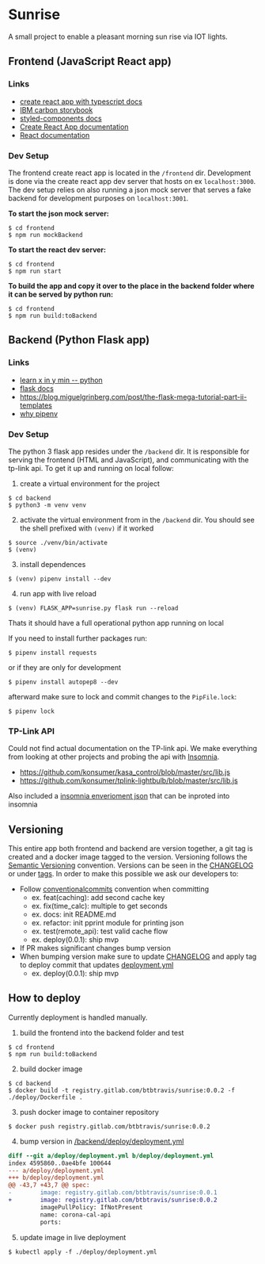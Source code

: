# Sunrise

A small project to enable a pleasant morning sun rise via IOT lights.

## Frontend (JavaScript React app)

### Links

- [create react app with typescript docs](https://create-react-app.dev/docs/adding-typescript)
- [IBM carbon storybook](https://react.carbondesignsystem.com/?path=/story/radiobutton--default)
- [styled-components docs](https://styled-components.com/docs/)
- [Create React App documentation](https://facebook.github.io/create-react-app/docs/getting-started)
- [React documentation](https://reactjs.org/)

### Dev Setup

The frontend create react app is located in the `/frontend` dir. Development is done via the create
react app dev server that hosts on ex `localhost:3000`. The dev setup relies on also running a json
mock server that serves a fake backend for development purposes on `localhost:3001`.

**To start the json mock server:**
```script
$ cd frontend
$ npm run mockBackend
```

**To start the react dev server:**
```script
$ cd frontend
$ npm run start
```

**To build the app and copy it over to the place in the backend folder where it can be served by python run:**
```script
$ cd frontend
$ npm run build:toBackend
```

## Backend (Python Flask app)

### Links

- [learn x in y min -- python](https://learnxinyminutes.com/docs/python/)
- [flask docs](https://flask.palletsprojects.com/en/1.1.x)
- https://blog.miguelgrinberg.com/post/the-flask-mega-tutorial-part-ii-templates
- [why pipenv](https://realpython.com/pipenv-guide/#problems-that-pipenv-solves)

### Dev Setup

The python 3 flask app resides under the `/backend` dir. It is responsible for serving the frontend
(HTML and JavaScript), and communicating with the tp-link api. To get it up and running on local
follow:

1. create a virtual environment for the project
```shell
$ cd backend
$ python3 -m venv venv
```

2. activate the virtual environment from in the `/backend` dir. You should see the shell prefixed with `(venv)` if it worked
```shell
$ source ./venv/bin/activate
$ (venv)
```

3. install dependences
```shell
$ (venv) pipenv install --dev
```

4. run app with live reload
```shell
$ (venv) FLASK_APP=sunrise.py flask run --reload
```

Thats it should have a full operational python app running on local

If you need to install further packages run:

```shell
$ pipenv install requests
```

or if they are only for development


```shell
$ pipenv install autopep8 --dev
```

afterward make sure to lock and commit changes to the `PipFile.lock`:

```shell
$ pipenv lock
```

### TP-Link API

Could not find actual documentation on the TP-link api. We make everything from looking at other
projects and probing the api with [Insomnia](https://insomnia.rest/).

- https://github.com/konsumer/kasa_control/blob/master/src/lib.js
- https://github.com/konsumer/tplink-lightbulb/blob/master/src/lib.js

Also included a [insomnia enverioment json](sunrise_2020-04-18.json) that can be inproted into insomnia

## Versioning

This entire app both frontend and backend are version together, a git tag is created and a docker
image tagged to the version. Versioning follows the [Semantic
Versioning](https://semver.org) convention.  Versions can be seen in the [CHANGELOG](CHANGELOG.md)
or under [tags](https://gitlab.com/BTBTravis/sunrise/-/tags). In order to make this possible we
ask our developers to:

- Follow [conventionalcommits](https://www.conventionalcommits.org/) convention when committing
    - ex. feat(caching): add second cache key
    - ex. fix(time_calc): multiple to get seconds
    - ex. docs: init README.md
    - ex. refactor: init pprint module for printing json
    - ex. test(remote_api): test valid cache flow
    - ex. deploy(0.0.1): ship mvp
- If PR makes significant changes bump version
- When bumping version make sure to update [CHANGELOG](CHANGELOG.md) and apply tag to deploy commit that updates [deployment.yml](deploy/deployment.yml)
    - ex. deploy(0.0.1): ship mvp


## How to deploy

Currently deployment is handled manually.

1. build the frontend into the backend folder and test
```script
$ cd frontend
$ npm run build:toBackend
```

2. build docker image
```shell
$ cd backend
$ docker build -t registry.gitlab.com/btbtravis/sunrise:0.0.2 -f ./deploy/Dockerfile .
```

3. push docker image to container repository
```shell
$ docker push registry.gitlab.com/btbtravis/sunrise:0.0.2
```

4. bump version in [/backend/deploy/deployment.yml](backend/deploy/deployment.yml)
```diff
diff --git a/deploy/deployment.yml b/deploy/deployment.yml
index 4595860..0ae4bfe 100644
--- a/deploy/deployment.yml
+++ b/deploy/deployment.yml
@@ -43,7 +43,7 @@ spec:
-        image: registry.gitlab.com/btbtravis/sunrise:0.0.1
+        image: registry.gitlab.com/btbtravis/sunrise:0.0.2
         imagePullPolicy: IfNotPresent
         name: corona-cal-api
         ports:
```

5. update image in live deployment
```shell
$ kubectl apply -f ./deploy/deployment.yml
```
